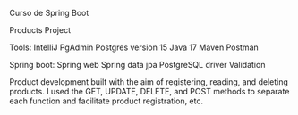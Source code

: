 Curso de Spring Boot

Products Project 

Tools:
IntelliJ
PgAdmin Postgres version 15
Java 17
Maven
Postman


Spring boot:
Spring web
Spring data jpa
PostgreSQL driver
Validation

Product development built with the aim of registering, reading, and deleting products. I used the GET, UPDATE, DELETE, and POST methods to separate each function and facilitate product registration, etc.


